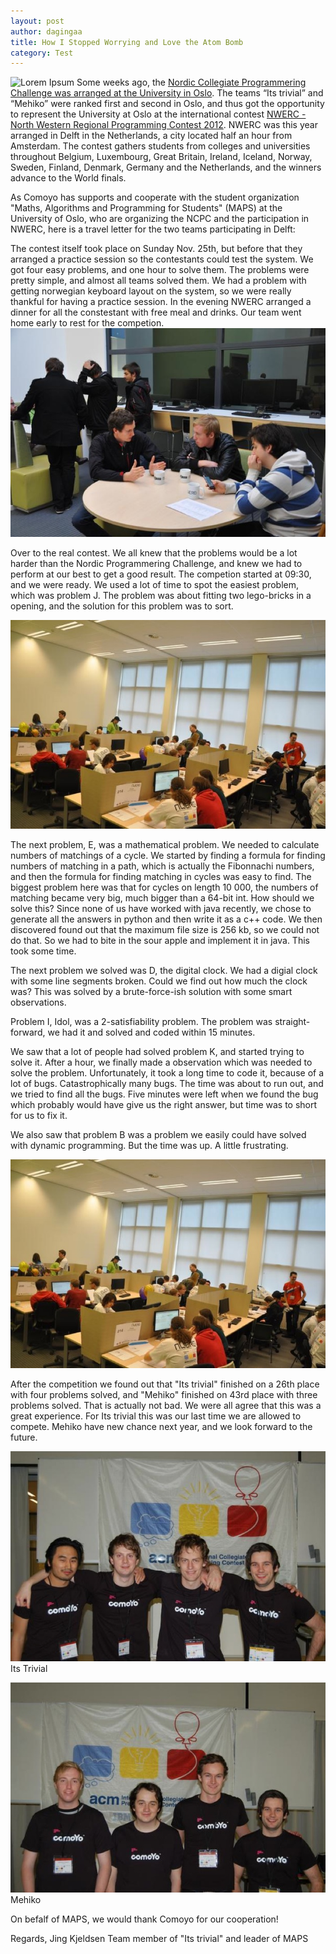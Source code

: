 ```yaml
---
layout: post
author: dagingaa
title: How I Stopped Worrying and Love the Atom Bomb
category: Test
---
```

![Lorem Ipsum](http://placehold.it/750x300 "test")
Some weeks ago, the [Nordic Collegiate Programmering Challenge was arranged at the University in Oslo](http://comoyo.github.com/blog/2012/10/06/NCPC2012/). The teams “Its trivial” and “Mehiko” were ranked first and second in Oslo, and thus got the opportunity to represent the University at Oslo at the international contest [NWERC - North Western Regional Programming Contest 2012](http://2012.nwerc.eu/). NWERC was this year arranged in Delft in the Netherlands, a city located half an hour from Amsterdam. The contest gathers students from colleges and universities throughout Belgium, Luxembourg, Great Britain, Ireland, Iceland, Norway, Sweden, Finland, Denmark, Germany and the Netherlands, and the winners advance to the World finals.

As Comoyo has supports and cooperate with the student organization "Maths, Algorithms and  Programming for Students" (MAPS) at the University of Oslo, who are organizing the NCPC and the participation in NWERC, here is a travel letter for the two teams participating in Delft:

The contest itself took place on Sunday Nov. 25th, but before that they arranged a practice session so the contestants could test the system. We got four easy problems, and one hour to solve them. The problems were pretty simple, and almost all teams solved them. We had a problem with getting norwegian keyboard layout on the system, so we were really thankful for having a practice session. In the evening NWERC arranged a dinner for all the constestant with free meal and drinks. Our team went home early to rest for the competion.
![Practice session](/assets/img/posts/nwerc/mehiko_practice.JPG)

Over to the real contest. We all knew that the problems would be a lot harder than the Nordic Programmering Challenge, and knew we had to perform at our best to get a good result. The competion started at 09:30, and we were ready. We used a lot of time to spot the easiest problem, which was problem J. The problem was about fitting two lego-bricks in a opening, and the solution for this problem was to sort. 

![NWERC](/assets/img/posts/nwerc/nwerc.JPG)

The next problem, E, was a mathematical problem. We needed to calculate numbers of matchings of a cycle. We started by finding a formula for finding numbers of matching in a path, which is actually the Fibonnachi numbers, and then the formula for finding matching in cycles was easy to find. The biggest problem here was that for cycles on length 10 000, 
the numbers of matching became very big, much bigger than a 64-bit int. How should we solve this? Since none of us have worked with java recently, we chose to generate all the answers in python and then write it as a c++ code. We then discovered found out that the maximum file size is 256 kb, so we could not do that. So we had to bite in the sour apple and implement it in java. This took some time.

The next problem we solved was D, the digital clock. We had a digial clock with some line segments broken. Could we find out how much the clock was? This was solved by a brute-force-ish solution with some smart observations.

Problem I, Idol, was a 2-satisfiability problem. The problem was straight-forward, we had it and solved and coded within 15 minutes. 

We saw that a lot of people had solved problem K, and started trying to solve it. After a hour, we finally made a observation which was needed to solve the problem. Unfortunately, it took a long time to code it, because of a lot of bugs. Catastrophically many bugs. The time was about to run out, and we tried to find all the bugs. Five minutes were left when we found the bug which probably would have give us the right answer, but time was to short for us to fix it.

We also saw that problem B was a problem we easily could have solved with dynamic programming. But the time was up. A little frustrating.

![NWERC](/assets/img/posts/nwerc/nwerc.JPG)

After the competition we found out that "Its trivial" finished on a 26th place with four problems solved, and "Mehiko" finished on 43rd place with three problems solved. That is actually not bad. We were all agree that this was a great experience. For Its trivial this was our last time we are allowed to compete. Mehiko have new chance next year, and we look forward to the future.

![Its Trivial](/assets/img/posts/nwerc/itstrivial.JPG)
Its Trivial

![Mehiko](/assets/img/posts/nwerc/mehiko.JPG) 
Mehiko

On befalf of MAPS, we would thank Comoyo for our cooperation!

Regards,
Jing Kjeldsen
Team member of "Its trivial" and leader of MAPS
